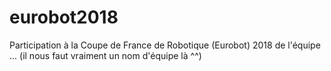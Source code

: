 # eurobot2018
Participation à la Coupe de France de Robotique (Eurobot) 2018 de l'équipe ... (il nous faut vraiment un nom d'équipe là ^^)
